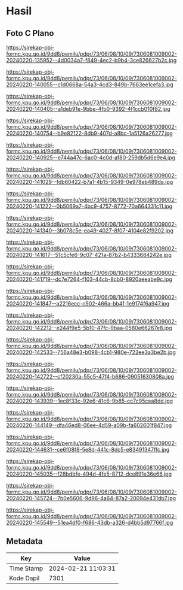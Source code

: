 # Hasil

## Foto C Plano

https://sirekap-obj-formc.kpu.go.id/9dd8/pemilu/pdpr/73/06/08/10/09/7306081009002-20240220-135952--4d0034a7-f849-4ec2-b9b4-3ce826627b2c.jpg

https://sirekap-obj-formc.kpu.go.id/9dd8/pemilu/pdpr/73/06/08/10/09/7306081009002-20240220-140055--c1d0668a-54a3-4cd3-849b-7663ee1cefa3.jpg

https://sirekap-obj-formc.kpu.go.id/9dd8/pemilu/pdpr/73/06/08/10/09/7306081009002-20240220-140405--a1deb91e-9bbe-4fb0-9392-4f1ccb010f82.jpg

https://sirekap-obj-formc.kpu.go.id/9dd8/pemilu/pdpr/73/06/08/10/09/7306081009002-20240220-140754--b9e82122-8db9-407d-a8bc-1a5126a26277.jpg

https://sirekap-obj-formc.kpu.go.id/9dd8/pemilu/pdpr/73/06/08/10/09/7306081009002-20240220-140925--e744a47c-6ac0-4c0d-af80-259db5d6e9e4.jpg

https://sirekap-obj-formc.kpu.go.id/9dd8/pemilu/pdpr/73/06/08/10/09/7306081009002-20240220-141029--fdb60422-b7a1-4b15-9349-0e978eb489da.jpg

https://sirekap-obj-formc.kpu.go.id/9dd8/pemilu/pdpr/73/06/08/10/09/7306081009002-20240220-141222--0b5069a7-4bc9-4757-8772-70a664331c11.jpg

https://sirekap-obj-formc.kpu.go.id/9dd8/pemilu/pdpr/73/06/08/10/09/7306081009002-20240220-141340--3b078c5e-ea49-4027-8f07-4104e82f9202.jpg

https://sirekap-obj-formc.kpu.go.id/9dd8/pemilu/pdpr/73/06/08/10/09/7306081009002-20240220-141617--51c5cfe6-9c07-421a-87b2-b4333684242e.jpg

https://sirekap-obj-formc.kpu.go.id/9dd8/pemilu/pdpr/73/06/08/10/09/7306081009002-20240220-141719--dc7e7264-f103-44cb-8cb0-8920aeeabe9c.jpg

https://sirekap-obj-formc.kpu.go.id/9dd8/pemilu/pdpr/73/06/08/10/09/7306081009002-20240220-141847--a2216ecc-c902-466a-bb4f-1e9174f6a947.jpg

https://sirekap-obj-formc.kpu.go.id/9dd8/pemilu/pdpr/73/06/08/10/09/7306081009002-20240220-142212--e244f9e5-5b10-47fc-9baa-0580e66267e8.jpg

https://sirekap-obj-formc.kpu.go.id/9dd8/pemilu/pdpr/73/06/08/10/09/7306081009002-20240220-142533--756a48e3-b098-4cb1-980e-722ee3a3be2b.jpg

https://sirekap-obj-formc.kpu.go.id/9dd8/pemilu/pdpr/73/06/08/10/09/7306081009002-20240220-142722--cf20230a-55c5-47f4-b686-09051630808a.jpg

https://sirekap-obj-formc.kpu.go.id/9dd8/pemilu/pdpr/73/06/08/10/09/7306081009002-20240220-143939--1ec8f33c-92e6-41c6-9b85-cc7c95cea8dd.jpg

https://sirekap-obj-formc.kpu.go.id/9dd8/pemilu/pdpr/73/06/08/10/09/7306081009002-20240220-144149--dfa46ed8-06ee-4d59-a09b-fa602601f847.jpg

https://sirekap-obj-formc.kpu.go.id/9dd8/pemilu/pdpr/73/06/08/10/09/7306081009002-20240220-144631--ce6f08f8-5e8d-441c-8dc5-e83491347ffc.jpg

https://sirekap-obj-formc.kpu.go.id/9dd8/pemilu/pdpr/73/06/08/10/09/7306081009002-20240220-145035--f28bdbfe-494d-4fe5-8712-dce891e36e66.jpg

https://sirekap-obj-formc.kpu.go.id/9dd8/pemilu/pdpr/73/06/08/10/09/7306081009002-20240220-145724--7b0e5606-9d96-4a64-87a2-20094e431db7.jpg

https://sirekap-obj-formc.kpu.go.id/9dd8/pemilu/pdpr/73/06/08/10/09/7306081009002-20240220-145549--51ea4df0-f686-43db-a326-d4bb5d97766f.jpg


## Metadata

| Key        | Value               |
| ---------- | ------------------- |
| Time Stamp | 2024-02-21 11:03:31 |
| Kode Dapil | 7301                |




